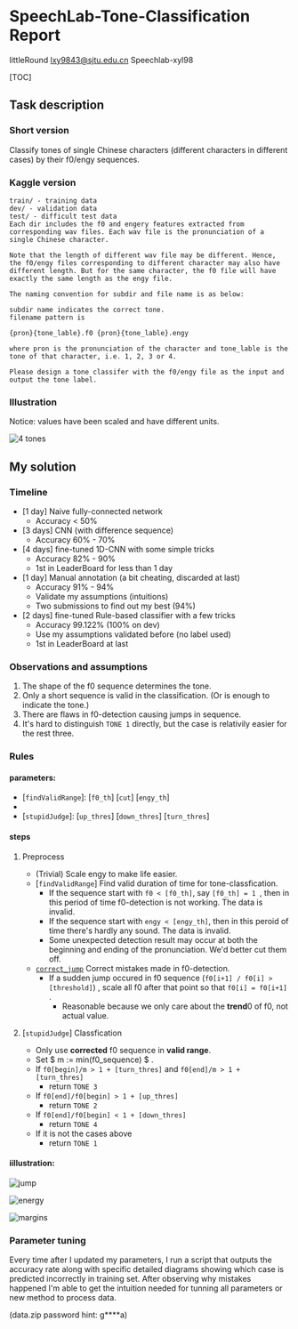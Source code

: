 # SpeechLab-Tone-Classification Report

littleRound lxy9843@sjtu.edu.cn Speechlab-xyl98

[TOC]

## Task description

### Short version

Classify tones of single Chinese characters (different characters in different cases) by their f0/engy sequences.

### Kaggle version

```
train/ - training data
dev/ - validation data
test/ - difficult test data
Each dir includes the f0 and engery features extracted from corresponding wav files. Each wav file is the pronunciation of a single Chinese character.

Note that the length of different wav file may be different. Hence, the f0/engy files corresponding to different character may also have different length. But for the same character, the f0 file will have exactly the same length as the engy file.

The naming convention for subdir and file name is as below:

subdir name indicates the correct tone.
filename pattern is

{pron}{tone_lable}.f0 {pron}{tone_lable}.engy

where pron is the pronunciation of the character and tone_lable is the tone of that character, i.e. 1, 2, 3 or 4.

Please design a tone classifer with the f0/engy file as the input and output the tone label.
```

### Illustration

Notice: values have been scaled and have different units.

![4 tones](README_pic/tone1234.png)

## My solution

### Timeline

- [1 day] Naive fully-connected network
    - Accuracy < 50%
- [3 days] CNN (with difference sequence)
    - Accuracy 60% - 70%
- [4 days] fine-tuned 1D-CNN with some simple tricks
    - Accuracy 82% - 90%
    - 1st in LeaderBoard for less than 1 day
- [1 day] Manual annotation (a bit cheating, discarded at last)
    - Accuracy 91% - 94%
    - Validate my assumptions (intuitions)
    - Two submissions to find out my best (94%)
- [2 days] fine-tuned Rule-based classifier with a few tricks
    - Accuracy 99.122% (100% on dev)
    - Use my assumptions validated before (no label used)
    - 1st in LeaderBoard at last

### Observations and assumptions

1. The shape of the f0 sequence determines the tone.
2. Only a short sequence is valid in the classification. (Or is enough to indicate the tone.)
3. There are flaws in f0-detection causing jumps in sequence.
4. It's hard to distinguish ```TONE 1``` directly, but the case is relativily easier for the rest three. 

### Rules

#### parameters: 
- [```findValidRange```]: [```f0_th```] [```cut```] [```engy_th```]
- [```correct_jump```]: ```threshold```
- [```stupidJudge```]: [```up_thres```] [```down_thres```] [```turn_thres```]

#### steps

1. Preprocess
    - (Trivial) Scale engy to make life easier.
    - [```findValidRange```] Find valid duration of time for tone-classfication.
        - If the sequence start with ```f0 < [f0_th]```, say ```[f0_th] = 1 ```, then in this period of time f0-detection is not working. The data is invalid.
        - If the sequence start with ```engy < [engy_th]```, then in this peroid of time there's hardly any sound. The data is invalid.
        - Some unexpected detection result may occur at both the beginning and ending of the pronunciation. We'd better cut them off.
    - [```correct_jump```] Correct mistakes made in f0-detection.
        - If a sudden jump occured in f0 sequence (```f0[i+1] / f0[i] > [threshold]```) , scale all f0 after that point so that ```f0[i] = f0[i+1] ```.
            - Reasonable because we only care about the **trend**0 of f0, not actual value. 

2. [```stupidJudge```] Classfication
    - Only use **corrected** f0 sequence in **valid range**.
    - Set $ m := min(f0_sequence) $ .
    - If ```f0[begin]/m > 1 + [turn_thres]``` and ```f0[end]/m > 1 + [turn_thres]```
        - return ```TONE 3```
    - If ```f0[end]/f0[begin] > 1 + [up_thres]```
        - return ```TONE 2```
    - If ```f0[end]/f0[begin] < 1 + [down_thres]```
        - return ```TONE 4```
    - If it is not the cases above
        - return ```TONE 1```

#### iillustration:

![jump](README_pic/jump.png)

![energy](README_pic/energy.png)

![margins](README_pic/margins.png)

### Parameter tuning

Every time after I updated my parameters, I run a script that outputs the accuracy rate along with specific detailed diagrams showing which case is predicted incorrectly in training set. After observing why mistakes happened I'm able to get the intuition needed for tunning all parameters or new method to process data.

(data.zip password hint: g****a)